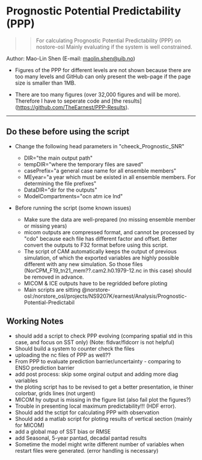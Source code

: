 
Prognostic Potential Predictability (PPP)
==========
>> For calculating Prognostic Potential Predictability (PPP) on nostore-osl 
>> Mainly evaluating if the system is well constrained. 

Author: Mao-Lin Shen (E-mail: maolin.shen@uib.no)

  * Figures of the PPP for different levels are not shown because there are too many levels and GitHub can only present the web-page if the page size is smaller than 1MB.

  * There are too many figures (over 32,000 figures and will be more). Therefore I have to seperate code and [the results] (https://github.com/TheEarnest/PPP-Results).



------------------
## Do these before using the script ##

* Change the following head parameters in "cheeck_Prognostic_SNR"
  * DIR="the main output path"
  * tempDIR="where the temporary files are saved"
  * casePrefix="a general case name for all ensemble members" 
  * MEyear="a year which must be existed in all ensemble members. For determining the file prefixes" 
  * DataDIR="dir for the outputs"
  * ModelCompartments="ocn atm ice lnd"

* Before running the script (some known issues)
  * Make sure the data are well-prepared (no missing ensemble member or missing years)
  * micom outputs are compressed format, and cannot be processed by "cdo" because each file has different factor and offset. Better convert the outputs to F32 format before using this script.
  * The script of CAM automatically keeps the output of previous simulation, of which the exported variables are highly possible different with any new simulation. So those files (NorCPM_F19_tn21_mem??.cam2.h0.1979-12.nc in this case) should be removed in advance.   
  * MICOM & ICE outputs have to be regridded before ploting
  * Main scripts are sitting @norstore-osl:/norstore_osl/projects/NS9207K/earnest/Analysis/Prognostic-Potential-Predictabil

## Working Notes

  * should add a script to check PPP evolving (comparing spatial std in this case, and focus on SST only) (Note: fldvar/fldcorr is not helpful)
  * Should build a system to counter check the files
  * uploading the nc files of PPP as well??
  * From PPP to evaluate prediction barrier/uncertainty - comparing to ENSO prediction barrier 
  * add post process: skip some orginal output and adding more diag variables
  * the ploting script has to be revised to get a better presentation, ie thiner colorbar, grids lines (not urgent)
  * MICOM hy output is missing in the figure list (also fail plot the figures?)
  * Trouble in presenting local maximum predictability!!! (HDF error).
  * Should add the sctipt for calculating PPP with observation
  * Should add a matlab script for ploting results of vertical section (mainly for MICOM)
  * add a global map of SST bias or RMSE
  * add Seasonal, 5-year pantad, decadal pantad results
  * Sometime the model might write different number of variables when restart files were generated. (error handling is necessary) 
 
